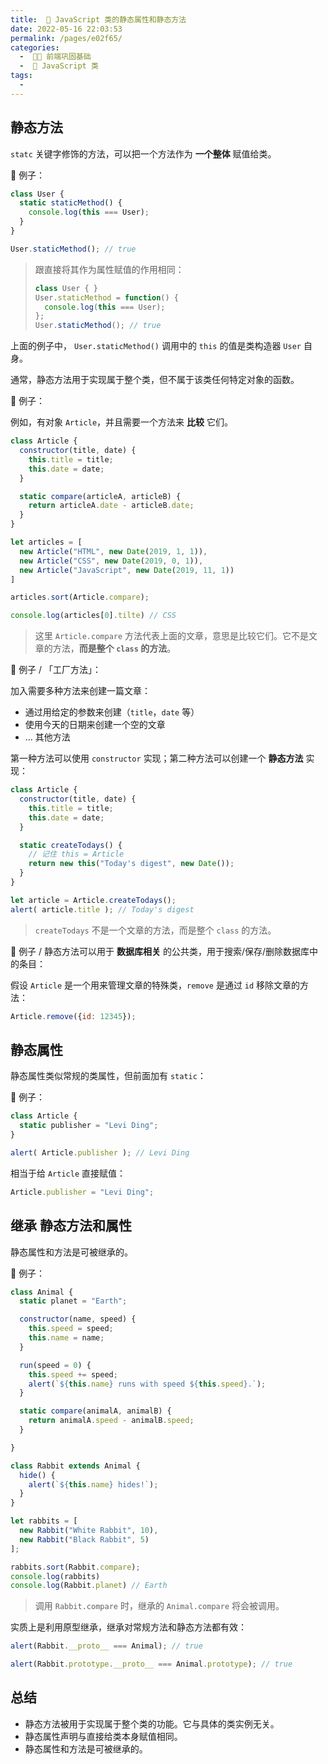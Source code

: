```yaml
---
title:  🥏 JavaScript 类的静态属性和静态方法
date: 2022-05-16 22:03:53
permalink: /pages/e02f65/
categories:
  -  🚶🏻 前端巩固基础
  -  📙 JavaScript 类
tags:
  - 
---
```


## 静态方法

`statc` 关键字修饰的方法，可以把一个方法作为 **一个整体** 赋值给类。

🌰 例子：

```js
class User {
  static staticMethod() {
    console.log(this === User);
  }
}

User.staticMethod(); // true
```

> 跟直接将其作为属性赋值的作用相同：
>
> ```js
> class User { }
> User.staticMethod = function() {
>   console.log(this === User);
> };
> User.staticMethod(); // true
> ```

上面的例子中， `User.staticMethod()` 调用中的 `this` 的值是类构造器 `User` 自身。

通常，静态方法用于实现属于整个类，但不属于该类任何特定对象的函数。



🌰 例子：

例如，有对象 `Article`，并且需要一个方法来 **比较** 它们。

```js
class Article {
  constructor(title, date) {
    this.title = title;
    this.date = date;
  }

  static compare(articleA, articleB) {
    return articleA.date - articleB.date;
  }
}

let articles = [
  new Article("HTML", new Date(2019, 1, 1)),
  new Article("CSS", new Date(2019, 0, 1)),
  new Article("JavaScript", new Date(2019, 11, 1))
]

articles.sort(Article.compare);

console.log(articles[0].tilte) // CSS
```

> 这里 `Article.compare` 方法代表上面的文章，意思是比较它们。它不是文章的方法，**而是整个 `class` 的方法**。



🌰 例子 / 「工厂方法」：

加入需要多种方法来创建一篇文章：

+ 通过用给定的参数来创建（`title`，`date` 等）
+ 使用今天的日期来创建一个空的文章
+ … 其他方法

第一种方法可以使用 `constructor` 实现；第二种方法可以创建一个 **静态方法** 实现：

```js
class Article {
  constructor(title, date) {
    this.title = title;
    this.date = date;
  }

  static createTodays() {
    // 记住 this = Article
    return new this("Today's digest", new Date());
  }
}

let article = Article.createTodays();
alert( article.title ); // Today's digest
```

> `createTodays` 不是一个文章的方法，而是整个 `class` 的方法。



🌰 例子 / 静态方法可以用于 **数据库相关** 的公共类，用于搜索/保存/删除数据库中的条目：

假设 `Article` 是一个用来管理文章的特殊类，`remove` 是通过 `id` 移除文章的方法：

```js
Article.remove({id: 12345});
```



## 静态属性

静态属性类似常规的类属性，但前面加有 `static`：

🌰 例子：
```js
class Article {
  static publisher = "Levi Ding";
}

alert( Article.publisher ); // Levi Ding
```

相当于给 `Article` 直接赋值：
```js
Article.publisher = "Levi Ding";
```



## 继承 静态方法和属性

静态属性和方法是可被继承的。

🌰 例子：
```js
class Animal {
  static planet = "Earth";

  constructor(name, speed) {
    this.speed = speed;
    this.name = name;
  }

  run(speed = 0) {
    this.speed += speed;
    alert(`${this.name} runs with speed ${this.speed}.`);
  }

  static compare(animalA, animalB) {
    return animalA.speed - animalB.speed;
  }

}

class Rabbit extends Animal {
  hide() {
    alert(`${this.name} hides!`);
  }
}

let rabbits = [
  new Rabbit("White Rabbit", 10),
  new Rabbit("Black Rabbit", 5)
];

rabbits.sort(Rabbit.compare);
console.log(rabbits) 
console.log(Rabbit.planet) // Earth
```

> 调用 `Rabbit.compare` 时，继承的 `Animal.compare` 将会被调用。

实质上是利用原型继承，继承对常规方法和静态方法都有效：

```js
alert(Rabbit.__proto__ === Animal); // true

alert(Rabbit.prototype.__proto__ === Animal.prototype); // true
```



## 总结

+ 静态方法被用于实现属于整个类的功能。它与具体的类实例无关。
+ 静态属性声明与直接给类本身赋值相同。
+ 静态属性和方法是可被继承的。

